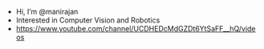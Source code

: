 - Hi, I’m @manirajan
- Interested in Computer Vision and Robotics
- https://www.youtube.com/channel/UCDHEDcMdGZDt6YtSaFF__hQ/videos
<!---
manirajanvn/manirajanvn is a ✨ special ✨ repository because its `README.md` (this file) appears on your GitHub profile.
You can click the Preview link to take a look at your changes.
--->
